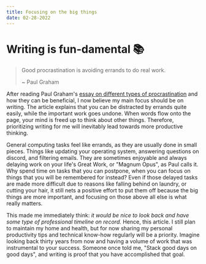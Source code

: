 ```yaml
---
title: Focusing on the big things
date: 02-28-2022
---
```


# Writing is fun-damental 📚

> Good procrastination is avoiding errands to do real work.
>
> ~ Paul Graham

After reading Paul Graham's [essay on different types of procrastination](http://paulgraham.com/procrastination.html) and how they can be beneficial, I now believe my main focus should be on writing. The article explains that you can be distracted by errands quite easily, while the important work goes undone. When words flow onto the page, your mind is freed up to think about other things. Therefore, prioritizing writing for me will inevitably lead towards more productive thinking.

General computing tasks feel like errands, as they are usually done in small pieces. Things like updating your operating system, answering questions on discord, and filtering emails. They are sometimes enjoyable and always delaying work on your life's Great Work, or "Magnum Opus", as Paul calls it. Why spend time on tasks that you can postpone, when you can focus on things that you will be remembered for instead? Even if those delayed tasks are made more difficult due to reasons like falling behind on laundry, or cutting your hair, it still nets a positive effort to put them off because the big things are more important, and focusing on those above all else is what really matters.

This made me immediately think: _it would be nice to look back and have some type of professional timeline on record._ Hence, this article. I still plan to maintain my home and health, but for now sharing my personal productivity tips and technical know-how regularly will be a priority. Imagine looking back thirty years from now and having a volume of work that was instrumental to your success. Someone once told me, "Stack good days on good days", and writing is proof that you have accomplished that goal.


